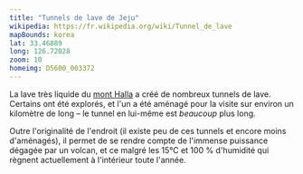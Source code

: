 ```yaml
---
title: "Tunnels de lave de Jeju"
wikipedia: https://fr.wikipedia.org/wiki/Tunnel_de_lave
mapBounds: korea
lat: 33.46889
long: 126.72028
zoom: 10
homeimg: D5600_003372
---
```

La lave très liquide du [mont Halla](/lieux/hallasan/) a créé de nombreux tunnels de lave. Certains ont été explorés, et
l'un a été aménagé pour la visite sur environ un kilomètre de long – le tunnel en lui-même est _beaucoup_ plus long.

Outre l'originalité de l'endroit (il existe peu de ces tunnels et encore moins d'aménagés), il permet de se rendre
compte de l'immense puissance dégagée par un volcan, et ce malgré les 15°C et 100 % d'humidité qui règnent actuellement
à l'intérieur toute l'année.